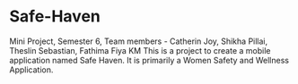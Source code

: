 # Safe-Haven
Mini Project, Semester 6,  Team members - Catherin Joy, Shikha Pillai, Theslin Sebastian, Fathima Fiya KM
This is a project to create a mobile application named Safe Haven. It is primarily a Women Safety and Wellness Application. 
